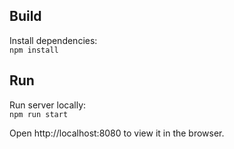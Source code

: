 ## Build

Install dependencies:  
`npm install`  

## Run

Run server locally:  
`npm run start`  

Open http://localhost:8080 to view it in the browser.
